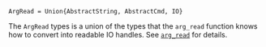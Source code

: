 ```
ArgRead = Union{AbstractString, AbstractCmd, IO}
```

The `ArgRead` types is a union of the types that the `arg_read` function knows how to convert into readable IO handles. See [`arg_read`](@ref) for details.
